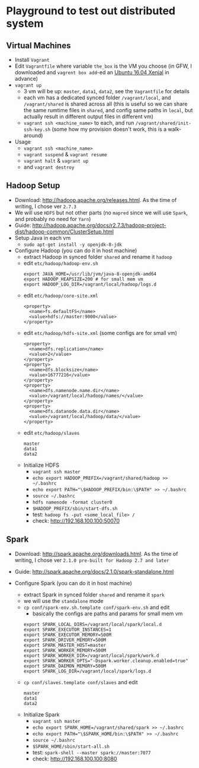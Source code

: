 # Playground to test out distributed system

## Virtual Machines
* Install `Vagrant`
* Edit `Vagrantfile` where variable `the_box` is the VM you choose (in GFW, I downloaded and `vagrent box add`-ed an [Ubuntu 16.04 Xenial](https://cloud-images.ubuntu.com/xenial/current/) in advance)
* `vagrant up`
  * 3 vm will be up: `master`, `data1`, `data2`, see the `Vagrantfile` for details
  * each vm has a dedicated synced folder `/vagrant/local`, and `/vagrant/shared` is shared across all (this is useful so we can share the same rumtime files in `shared`, and config same paths in `local`, but actually result in different output files in different vm)
  * `vagrant ssh <machine_name>` to each, and run `/vagrant/shared/init-ssh-key.sh` (some how my provision doesn't work, this is a walk-around)
* Usage
  * `vagrant ssh <machine_name>`
  * `vagrant suspend` & `vagrant resume`
  * `vagrant halt` & `vagrant up`
  * and `vagrant destroy`

## Hadoop Setup
* Download: http://hadoop.apache.org/releases.html. As the time of writing, I chose ver `2.7.3`
* We will use `HDFS` but not other parts (no `mapred` since we will use `Spark`, and probably no need for `Yarn`)
* Guide: http://hadoop.apache.org/docs/r2.7.3/hadoop-project-dist/hadoop-common/ClusterSetup.html
* Setup Java in each vm
  * `sudo apt-get install -y openjdk-8-jdk`
* Configure Hadoop (you can do it in host machine)
  * extract Hadoop in synced folder `shared` and rename it `hadoop`
  * edit `etc/hadoop/hadoop-env.sh`
    ```
    export JAVA_HOME=/usr/lib/jvm/java-8-openjdk-amd64
    export HADOOP_HEAPSIZE=200 # for small mem vm
    export HADOOP_LOG_DIR=/vagrant/local/hadoop/logs.d
    ```
  * edit `etc/hadoop/core-site.xml`
    ```
    <property>
      <name>fs.defaultFS</name>
      <value>hdfs://master:9000</value>
    </property>
    ```
  * edit `etc/hadoop/hdfs-site.xml` (some configs are for small vm)
    ```
    <property>
      <name>dfs.replication</name>
      <value>2</value>
    </property>
    <property>
      <name>dfs.blocksize</name>
      <value>16777216</value>
    </property>
    <property>
      <name>dfs.namenode.name.dir</name>
      <value>/vagrant/local/hadoop/names/</value>
    </property>
    <property>
      <name>dfs.datanode.data.dir</name>
      <value>/vagrant/local/hadoop/data/</value>
    </property>
    ```
  * edit `etc/hadoop/slaves`
    ```
    master
    data1
    data2
    ```
  * Initialize HDFS
    * `vagrant ssh master`
    * `echo export HADOOP_PREFIX=/vagrant/shared/hadoop >> ~/.bashrc`
    * `echo export PATH="\$HADOOP_PREFIX/bin:\$PATH" >> ~/.bashrc`
    * `source ~/.bashrc`
    * `hdfs namenode -format cluster0`
    * `$HADOOP_PREFIX/sbin/start-dfs.sh`
    * test: `hadoop fs -put <some_local_file> /`
    * check: http://192.168.100.100:50070

## Spark
* Download: http://spark.apache.org/downloads.html. As the time of writing, I chose ver `2.1.0 pre-built for Hadoop 2.7 and later`
* Guide: http://spark.apache.org/docs/2.1.0/spark-standalone.html

* Configure Spark (you can do it in host machine)
  * extract Spark in synced folder `shared` and rename it `spark`
  * we will use the `standalone` mode
  * `cp conf/spark-env.sh.template conf/spark-env.sh` and edit
    * basically the configs are paths and params for small mem vm
    ```
    export SPARK_LOCAL_DIRS=/vagrant/local/spark/local.d
    export SPARK_EXECUTOR_INSTANCES=1
    export SPARK_EXECUTOR_MEMORY=500M
    export SPARK_DRIVER_MEMORY=500M
    export SPARK_MASTER_HOST=master
    export SPARK_WORKER_MEMORY=500M
    export SPARK_WORKER_DIR=/vagrant/local/spark/work.d
    export SPARK_WORKER_OPTS="-Dspark.worker.cleanup.enabled=true"
    export SPARK_DAEMON_MEMORY=500M
    export SPARK_LOG_DIR=/vagrant/local/spark/logs.d
    ```
  * `cp conf/slaves.template conf/slaves` and edit
    ```
    master
    data1
    data2
    ```
  * Initialize Spark
    * `vagrant ssh master`
    * `echo export SPARK_HOME=/vagrant/shared/spark >> ~/.bashrc`
    * `echo export PATH="\$SPARK_HOME/bin:\$PATH" >> ~/.bashrc`
    * `source ~/.bashrc`
    * `$SPARK_HOME/sbin/start-all.sh`
    * test: `spark-shell --master spark://master:7077`
    * check: http://192.168.100.100:8080
